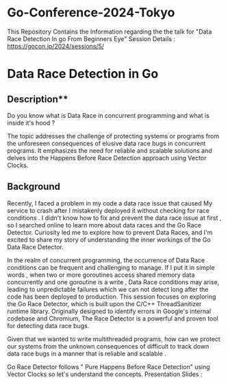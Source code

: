# Go-Conference-2024-Tokyo
This Repository Contains the Information regarding the the talk for "Data Race Detection In go From Beginners Eye" 
Session Details : https://gocon.jp/2024/sessions/5/

# Data Race Detection in Go

## Description**

Do you know what is Data Race in concurrent programming and what is inside it's hood ?

The topic addresses the challenge of protecting systems or programs from the unforeseen consequences of elusive data race bugs in concurrent programs. It emphasizes the need for reliable and scalable solutions and delves into the Happens Before Race Detection approach using Vector Clocks.

## Background

Recently, I faced a problem in my code a data race issue that caused My service to crash after I mistakenly deployed it without checking for race conditions . I didn't know how to fix and prevent the data race issue at first , so I searched online to learn more about data races and the Go Race Detector. Curiosity led me to explore how to prevent Data Races, and I'm excited to share my story of understanding the inner workings of the Go Data Race Detector.

In the realm of concurrent programming, the occurrence of Data Race conditions can be frequent and challenging to manage. If I put it in simple words , when two or more goroutines access shared memory data concurrently and one goroutine is a write , Data Race conditions may arise, leading to unpredictable failures which we can not detect long after the code has been deployed to production. This session focuses on exploring the Go Race Detector, which is built upon the C/C++ ThreadSanitizer runtime library. Originally designed to identify errors in Google's internal codebase and Chromium, The Race Detector is a powerful and proven tool for detecting data race bugs.

Given that we wanted to write multithreaded programs, how can we protect our systems from the unknown consequences of difficult to track down data race bugs in a manner that is reliable and scalable .

Go Race Detector follows " Pure Happens Before Race Detection" using Vector Clocks so let's understand the concepts.
Presentation Slides : 
